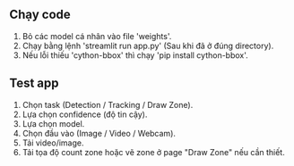 ## Chạy code
1. Bỏ các model cá nhân vào file 'weights'.
2. Chạy bằng lệnh 'streamlit run app.py' (Sau khi đã ở đúng directory).
3. Nếu lỗi thiếu 'cython-bbox' thì chạy 'pip install cython-bbox'.

## Test app
1. Chọn task (Detection / Tracking / Draw Zone).
2. Lựa chọn confidence (độ tin cậy).
3. Lựa chọn model.
4. Chọn đầu vào (Image / Video / Webcam).
5. Tải video/image.
6. Tải tọa độ count zone hoặc vẽ zone ở page "Draw Zone" nếu cần thiết.
